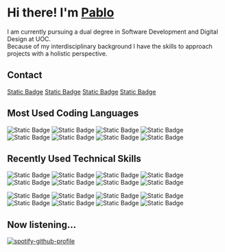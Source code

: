 # Hi there! I'm [Pablo](https://apausa.dev)

I am currently pursuing a dual degree in Software Development and Digital Design at UOC.  
Because of my interdisciplinary background I have the skills to approach projects with a holistic perspective.

## Contact

[Static Badge](https://img.shields.io/badge/Personal_Web-0d1117?syle=flat&logo=linktree&link=https%3A%2F%2Fapausa.dev)
[Static Badge](https://img.shields.io/badge/LinkedIn-0d1117?syle=flat&logo=linkedin&link=https%3A%2F%2Fwww.linkedin.com%2Fin%2Fapausa%2F)
[Static Badge](https://img.shields.io/badge/LeetCode-0d1117?syle=flat&logo=leetcode&link=https%3A%2F%2Fleetcode.com%2Fu%2Fapausa%2F)
[Static Badge](https://img.shields.io/badge/Telegram-0d1117?syle=flat&logo=telegram&link=https%3A%2F%2Ft.me%2Fpabloapausa)

## Most Used Coding Languages

![Static Badge](https://img.shields.io/badge/Bash-0d1117?syle=flat&logo=gnubash)
![Static Badge](https://img.shields.io/badge/C-0d1117?syle=flat&logo=c)
![Static Badge](https://img.shields.io/badge/Java-0d1117?syle=flat)
![Static Badge](https://img.shields.io/badge/JavaScript-0d1117?syle=flat&logo=javascript)
![Static Badge](https://img.shields.io/badge/Python-0d1117?syle=flat&logo=python)
![Static Badge](https://img.shields.io/badge/SQL-0d1117?syle=flat)
![Static Badge](https://img.shields.io/badge/TypeScript-0d1117?syle=flat&logo=typescript)
![Static Badge](https://img.shields.io/badge/Kotlin-0d1117?syle=flat&logo=kotlin)

## Recently Used Technical Skills

![Static Badge](https://img.shields.io/badge/Angular-0d1117?syle=flat&logo=angular)
![Static Badge](https://img.shields.io/badge/CSS-0d1117?syle=flat&logo=css3)
![Static Badge](https://img.shields.io/badge/D3.js-0d1117?syle=flat&logo=d3dotjs)
![Static Badge](https://img.shields.io/badge/Figma-0d1117?syle=flat&logo=figma)
![Static Badge](https://img.shields.io/badge/Git-0d1117?syle=flat&logo=git)
![Static Badge](https://img.shields.io/badge/HTML-0d1117?syle=flat&logo=html5)
![Static Badge](https://img.shields.io/badge/Linux-0d1117?syle=flat&logo=linux)
![Static Badge](https://img.shields.io/badge/Next.js-0d1117?syle=flat&logo=nextdotjs)

![Static Badge](https://img.shields.io/badge/Node.js-0d1117?syle=flat&logo=nodedotjs)
![Static Badge](https://img.shields.io/badge/PostgreSQL-0d1117?syle=flat&logo=postgresql)
![Static Badge](https://img.shields.io/badge/React.js-0d1117?syle=flat&logo=react)
![Static Badge](https://img.shields.io/badge/React_Native-0d1117?syle=flat&logo=react)
![Static Badge](https://img.shields.io/badge/Redux.js-0d1117?syle=flat&logo=redux)
![Static Badge](https://img.shields.io/badge/RxJS-0d1117?syle=flat)
![Static Badge](https://img.shields.io/badge/Spring_Boot-0d1117?syle=flat&logo=springboot)
![Static Badge](https://img.shields.io/badge/Vue.js-0d1117?syle=flat&logo=vuedotjs)

## Now listening...

[![spotify-github-profile](https://spotify-github-profile.kittinanx.com/api/view?uid=pabloapausa&cover_image=true&theme=natemoo-re&show_offline=true&background_color=121212&interchange=false&bar_color=53b14f&bar_color_cover=false)](https://spotify-github-profile.kittinanx.com/api/view?uid=pabloapausa&redirect=true)
